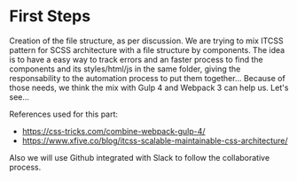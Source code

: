 # First Steps
Creation of the file structure, as per discussion. 
We are trying to mix ITCSS pattern for SCSS architecture with a file structure by components. The idea is to have a easy way to track errors and an faster process to find the components and its styles/html/js in the same folder, giving the responsability to the automation process to put them together...
Because of those needs, we think the mix with Gulp 4 and Webpack 3 can help us. Let's see...

References used for this part:
* https://css-tricks.com/combine-webpack-gulp-4/
* https://www.xfive.co/blog/itcss-scalable-maintainable-css-architecture/

Also we will use Github integrated with Slack to follow the collaborative process.
